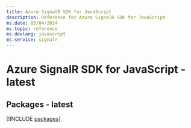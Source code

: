 ```yaml
---
title: Azure SignalR SDK for JavaScript
description: Reference for Azure SignalR SDK for JavaScript
ms.date: 03/04/2024
ms.topic: reference
ms.devlang: javascript
ms.service: signalr
---
```

# Azure SignalR SDK for JavaScript - latest
## Packages - latest
[!INCLUDE [packages](signalr-index.md)]